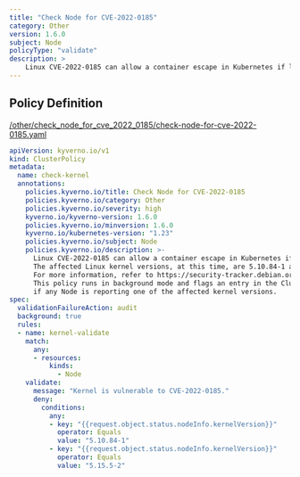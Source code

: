 ```yaml
---
title: "Check Node for CVE-2022-0185"
category: Other
version: 1.6.0
subject: Node
policyType: "validate"
description: >
    Linux CVE-2022-0185 can allow a container escape in Kubernetes if left unpatched. The affected Linux kernel versions, at this time, are 5.10.84-1 and 5.15.5-2. For more information, refer to https://security-tracker.debian.org/tracker/CVE-2022-0185. This policy runs in background mode and flags an entry in the ClusterPolicyReport if any Node is reporting one of the affected kernel versions.
---
```


## Policy Definition
<a href="https://github.com/kyverno/policies/raw/release-1.6//other/check_node_for_cve_2022_0185/check-node-for-cve-2022-0185.yaml" target="-blank">/other/check_node_for_cve_2022_0185/check-node-for-cve-2022-0185.yaml</a>

```yaml
apiVersion: kyverno.io/v1
kind: ClusterPolicy
metadata:
  name: check-kernel
  annotations:
    policies.kyverno.io/title: Check Node for CVE-2022-0185
    policies.kyverno.io/category: Other
    policies.kyverno.io/severity: high
    kyverno.io/kyverno-version: 1.6.0
    policies.kyverno.io/minversion: 1.6.0
    kyverno.io/kubernetes-version: "1.23"
    policies.kyverno.io/subject: Node
    policies.kyverno.io/description: >-
      Linux CVE-2022-0185 can allow a container escape in Kubernetes if left unpatched.
      The affected Linux kernel versions, at this time, are 5.10.84-1 and 5.15.5-2.
      For more information, refer to https://security-tracker.debian.org/tracker/CVE-2022-0185.
      This policy runs in background mode and flags an entry in the ClusterPolicyReport
      if any Node is reporting one of the affected kernel versions.
spec:
  validationFailureAction: audit
  background: true
  rules:
  - name: kernel-validate
    match:
      any:
      - resources:
          kinds:
            - Node
    validate:
      message: "Kernel is vulnerable to CVE-2022-0185."
      deny:
        conditions:
          any:
          - key: "{{request.object.status.nodeInfo.kernelVersion}}"
            operator: Equals
            value: "5.10.84-1"
          - key: "{{request.object.status.nodeInfo.kernelVersion}}"
            operator: Equals
            value: "5.15.5-2"
```
